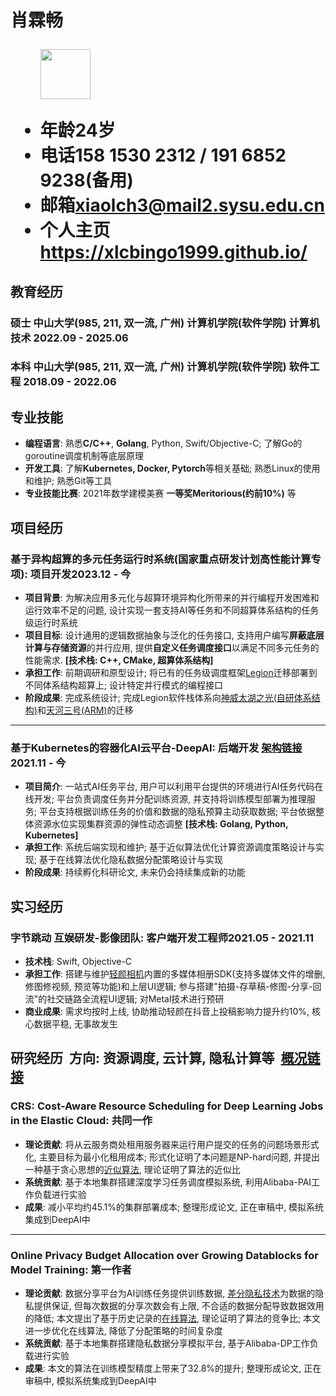 <h1>
  <span>肖霖畅</span>
  <span>
  </span>
  <ul>
    <img src="https://s11.ax1x.com/2023/12/26/pibEFGF.jpg" height="80">
  </ul>
  <ul>
    <li><span>年龄</span>24岁</li>
    <li><span>电话</span>158 1530 2312 / 191 6852 9238(备用)</li>
    <li><span>邮箱</span><a href="mailto:xiaolch3@mail2.sysu.edu.cn">xiaolch3@mail2.sysu.edu.cn</a></li>
    <li><span>个人主页</span><a href="https://xlcbingo1999.github.io/">https://xlcbingo1999.github.io/</a></li>
  </ul>
  
</h1>

## 教育经历
### 硕士 中山大学(985, 211, 双一流, 广州) 计算机学院(软件学院) 计算机技术<span class="role">&nbsp;</span><span class="right">2022.09 - 2025.06</span>
### 本科 中山大学(985, 211, 双一流, 广州) 计算机学院(软件学院) 软件工程<span class="role">&nbsp;</span><span class="right">2018.09 - 2022.06</span>


## 专业技能

- **编程语言**: 熟悉**C/C++**, **Golang**, Python, Swift/Objective-C; 了解Go的goroutine调度机制等底层原理
- **开发工具**: 了解**Kubernetes, Docker, Pytorch**等相关基础; 熟悉Linux的使用和维护; 熟悉Git等工具
- **专业技能比赛**: 2021年数学建模美赛 **一等奖Meritorious(约前10\%)** 等
<!-- - **外语能力**: CET-6, 阅读英文文档无障碍, 熟练撰写英文论文 -->

## 项目经历

### 基于异构超算的多元任务运行时系统(国家重点研发计划高性能计算专项)<span class="role">:&nbsp;项目开发</span><span class="right">2023.12 - 今</span>

- **项目背景**: 为解决应用多元化与超算环境异构化所带来的并行编程开发困难和运行效率不足的问题, 设计实现一套支持AI等任务和不同超算体系结构的任务级运行时系统
- **项目目标**: 设计通用的逻辑数据抽象与泛化的任务接口, 支持用户编写**屏蔽底层计算与存储资源**的并行应用, 提供**自定义任务调度接口**以满足不同多元任务的性能需求. **[技术栈: C++, CMake, 超算体系结构]**
- **承担工作**: 前期调研和原型设计; 将已有的任务级调度框架<a href="https://xlcbingo1999.github.io/assets/pdf/Legion_Stack_Intro.pdf">Legion</a>迁移部署到不同体系结构超算上; 设计特定并行模式的编程接口
- **阶段成果**: 完成系统设计; 完成Legion软件栈体系向<a href="https://www.nsccwx.cn/">神威太湖之光(自研体系结构)</a>和<a href="https://www.nscc-tj.cn/">天河三号(ARM)</a>的迁移 

---

### 基于Kubernetes的容器化AI云平台-DeepAI<span class="role">:&nbsp;后端开发&nbsp;<a href="https://xlcbingo1999.github.io/assets/pdf/DeepAI.pdf">架构链接</a></span><span class="right">2021.11 - 今</span>

- **项目简介**: 一站式AI任务平台, 用户可以利用平台提供的环境进行AI任务代码在线开发; 平台负责调度任务并分配训练资源, 并支持将训练模型部署为推理服务; 平台支持根据训练任务的价值和数据的隐私预算主动获取数据; 平台依据整体资源水位实现集群资源的弹性动态调整 **[技术栈: Golang, Python, Kubernetes]**
- **承担工作**: 系统后端实现和维护; 基于近似算法优化计算资源调度策略设计与实现; 基于在线算法优化隐私数据分配策略设计与实现
- **阶段成果**: 持续孵化科研论文, 未来仍会持续集成新的功能


## 实习经历

### 字节跳动 互娱研发-影像团队<span class="role">:&nbsp;客户端开发工程师</span><span class="right">2021.05 - 2021.11</span><br>

- **技术栈**: Swift, Objective-C
- **承担工作**: 搭建与维护<a href="https://m.ulikecam.com/">轻颜相机</a>内置的多媒体相册SDK(支持多媒体文件的增删, 修图修视频, 预览等功能)和上层UI逻辑; 参与搭建"拍摄-存草稿-修图-分享-回流"的社交链路全流程UI逻辑; 对Metal技术进行预研
- **商业成果**: 需求均按时上线, 协助推动轻颜在抖音上投稿影响力提升约10\%, 核心数据平稳, 无事故发生

## 研究经历<span class="role">&nbsp; 方向: 资源调度, 云计算, 隐私计算等&nbsp; <a href="https://xlcbingo1999.github.io/assets/pdf/Paper_System_Overview.pdf">概况链接</a></span>

### CRS: Cost-Aware Resource Scheduling for Deep Learning Jobs in the Elastic Cloud<span class="role">:&nbsp;共同一作</span>

- **理论贡献**: 将从云服务商处租用服务器来运行用户提交的任务的问题场景形式化, 主要目标为最小化租用成本; 形式化证明了本问题是NP-hard问题, 并提出一种基于贪心思想的<a href="https://xlcbingo1999.github.io/assets/pdf/approximation_algorithm.pdf">近似算法</a>, 理论证明了算法的近似比
- **系统贡献**: 基于本地集群搭建深度学习任务调度模拟系统, 利用Alibaba-PAI工作负载进行实验
- **成果**: 减小平均约45.1\%的集群部署成本; 整理形成论文, 正在审稿中, 模拟系统集成到DeepAI中

---

### Online Privacy Budget Allocation over Growing Datablocks for Model Training<span class="role">:&nbsp;第一作者</span>

- **理论贡献**: 数据分享平台为AI训练任务提供训练数据, <a href="https://www.amazonaws.cn/knowledge/what-is-differential-privacy/">差分隐私技术</a>为数据的隐私提供保证, 但每次数据的分享次数会有上限, 不合适的数据分配导致数据效用的降低; 本文提出了基于历史记录的<a href="https://xlcbingo1999.github.io/assets/pdf/online_algorithm.pdf">在线算法</a>, 理论证明了算法的竞争比; 本文进一步优化在线算法, 降低了分配策略的时间复杂度
- **系统贡献**: 基于本地集群搭建隐私数据分享模拟平台, 基于Alibaba-DP工作负载进行实验
- **成果**: 本文的算法在训练模型精度上带来了32.8\%的提升; 整理形成论文, 正在审稿中, 模拟系统集成到DeepAI中
